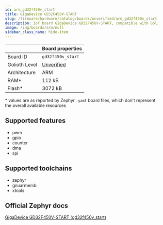 ```yaml
---
id: arm_gd32f450v_start
title: GigaDevice GD32F450V-START
slug: /firmware/hardware/catalog/boards/unverified/arm_gd32f450v_start
description: IoT board GigaDevice GD32F450V-START, compatible with Golioth at unverified level.
image: /img/boards/arm/null
sidebar_class_name: hide-item
---
```


[//]: # (This is an auto-generated file, do not edit! Changes to it will be lost upon re-generation)



|                | Board properties     |
| -------------  | -------------------- |
| Board ID       | `gd32f450v_start` |
| Golioth Level  | [Unverified](/firmware/hardware#unverified-boards) |
| Architecture   | ARM |
| RAM*           | 112 kB |
| Flash*         | 3072 kB |

\* values are as reported by Zephyr `.yaml` board files, which don't represent the overall available resources



## Supported features

* pwm
* gpio
* counter
* dma
* spi

## Supported toolchains

* zephyr
* gnuarmemb
* xtools

## Official Zephyr docs

[GigaDevice GD32F450V-START (gd32f450v_start)](https://docs.zephyrproject.org/3.6.0/boards/arm/gd32f450v_start/doc/index.html)
